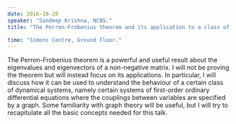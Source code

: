 ```yaml
---
date: 2016-10-28
speaker: "Sandeep Krishna, NCBS."
title: "The Perron-Frobenius theorem and its application to a class of dynamical systems"

time: "Simons Centre, Ground Floor."
---
```

The Perron-Frobenius theorem is a powerful and useful result about the eigenvalues and eigenvectors of a non-negative matrix. I will not be proving the theorem but will instead focus on its applications. In particular, I will discuss how it can be used to understand the behaviour of a certain class of dynamical systems, namely certain systems of first-order ordinary differential equations where the couplings between variables are specified by a graph. Some familiarity with graph theory will be useful, but I will try to recapitulate all the basic concepts needed for this talk.
